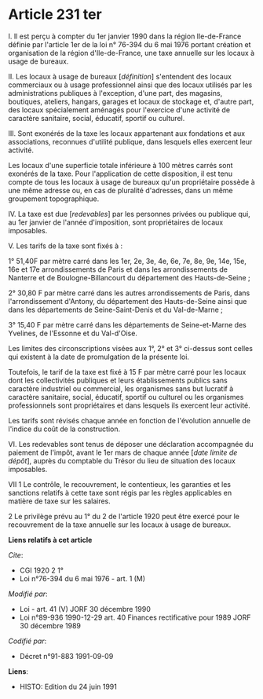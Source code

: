 # Article 231 ter

I. Il est perçu à compter du 1er janvier 1990 dans la région Ile-de-France définie par l'article 1er de la loi n° 76-394 du 6
mai 1976 portant création et organisation de la région d'Ile-de-France, une taxe annuelle sur les locaux à usage de bureaux.

II. Les locaux à usage de bureaux [*définition*] s'entendent des locaux commerciaux ou à usage professionnel ainsi que des
locaux utilisés par les administrations publiques à l'exception, d'une part, des magasins, boutiques, ateliers, hangars,
garages et locaux de stockage et, d'autre part, des locaux spécialement aménagés pour l'exercice d'une activité de caractère
sanitaire, social, éducatif, sportif ou culturel.

III. Sont exonérés de la taxe les locaux appartenant aux fondations et aux associations, reconnues d'utilité publique, dans
lesquels elles exercent leur activité.

Les locaux d'une superficie totale inférieure à 100 mètres carrés sont exonérés de la taxe. Pour l'application de cette
disposition, il est tenu compte de tous les locaux à usage de bureaux qu'un propriétaire possède à une même adresse ou, en
cas de pluralité d'adresses, dans un même groupement topographique.

IV. La taxe est due [*redevables*] par les personnes privées ou publique qui, au 1er janvier de l'année d'imposition, sont
propriétaires de locaux imposables.

V. Les tarifs de la taxe sont fixés à :

1° 51,40F par mètre carré dans les 1er, 2e, 3e, 4e, 6e, 7e, 8e, 9e, 14e, 15e, 16e et 17e arrondissements de Paris et dans les
arrondissements de Nanterre et de Boulogne-Billancourt du département des Hauts-de-Seine ;

2° 30,80 F par mètre carré dans les autres arrondissements de Paris, dans l'arrondissement d'Antony, du département des
Hauts-de-Seine ainsi que dans les départements de Seine-Saint-Denis et du Val-de-Marne ;

3° 15,40 F par mètre carré dans les départements de Seine-et-Marne des Yvelines, de l'Essonne et du Val-d'Oise.

Les limites des circonscriptions visées aux 1°, 2° et 3° ci-dessus sont celles qui existent à la date de promulgation de la
présente loi.

Toutefois, le tarif de la taxe est fixé à 15 F par mètre carré pour les locaux dont les collectivités publiques et leurs
établissements publics sans caractère industriel ou commercial, les organismes sans but lucratif à caractère sanitaire,
social, éducatif, sportif ou culturel ou les organismes professionnels sont propriétaires et dans lesquels ils exercent leur
activité.

Les tarifs sont révisés chaque année en fonction de l'évolution annuelle de l'indice du coût de la construction.

VI. Les redevables sont tenus de déposer une déclaration accompagnée du paiement de l'impôt, avant le 1er mars de chaque
année [*date limite de dépôt*], auprès du comptable du Trésor du lieu de situation des locaux imposables.

VII 1 Le contrôle, le recouvrement, le contentieux, les garanties et les sanctions relatifs à cette taxe sont régis par les
règles applicables en matière de taxe sur les salaires.

2 Le privilège prévu au 1° du 2 de l'article 1920 peut être exercé pour le recouvrement de la taxe annuelle sur les locaux à
usage de bureaux.

**Liens relatifs à cet article**

_Cite_:

  - CGI 1920 2 1°
  - Loi n°76-394 du 6 mai 1976 - art. 1 (M)

_Modifié par_:

  - Loi - art. 41 (V) JORF 30 décembre 1990
  - Loi n°89-936 1990-12-29 art. 40 Finances rectificative pour 1989 JORF 30 décembre 1989

_Codifié par_:

  - Décret n°91-883 1991-09-09

**Liens**:

  - HISTO: Edition du 24 juin 1991
